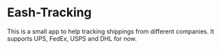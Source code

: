 # Eash-Tracking
This is a small app to help tracking shippings from different companies. It supports UPS, FedEx, USPS and DHL for now.
